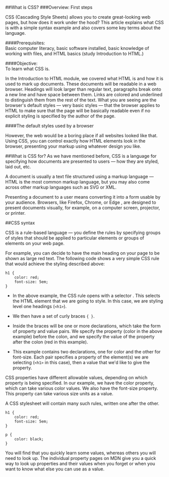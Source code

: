 ##What is CSS?
###Overview: First steps

CSS (Cascading Style Sheets) allows you to create great-looking web pages, but how does it work under the hood? This article explains what CSS is with a simple syntax example and also covers some key terms about the language.

####Prerequisites:	
Basic computer literacy, basic software installed, basic knowledge of working with files, and HTML basics (study Introduction to HTML.)

####Objective:	
To learn what CSS is.

In the Introduction to HTML module, we covered what HTML is and how it is used to mark up documents. These documents will be readable in a web browser. Headings will look larger than regular text, paragraphs break onto a new line and have space between them. Links are colored and underlined to distinguish them from the rest of the text. What you are seeing are the browser's default styles — very basic styles — that the browser applies to HTML to make sure that the page will be basically readable even if no explicit styling is specified by the author of the page.

####The default styles used by a browser

However, the web would be a boring place if all websites looked like that. Using CSS, you can control exactly how HTML elements look in the browser, presenting your markup using whatever design you like.

##What is CSS for?
As we have mentioned before, CSS is a language for specifying how documents are presented to users — how they are styled, laid out, etc.

A document is usually a text file structured using a markup language — HTML is the most common markup language, but you may also come across other markup languages such as SVG or XML.

Presenting a document to a user means converting it into a form usable by your audience. Browsers, like Firefox, Chrome, or Edge , are designed to present documents visually, for example, on a computer screen, projector, or printer.

##CSS syntax

CSS is a rule-based language — you define the rules by specifying groups of styles that should be applied to particular elements or groups of elements on your web page.

For example, you can decide to have the main heading on your page to be shown as large red text. The following code shows a very simple CSS rule that would achieve the styling described above:

```
h1 {
    color: red;
    font-size: 5em;
}
```

* In the above example, the CSS rule opens with a selector . This selects the HTML element that we are going to style. In this case, we are styling level one headings (`<h1>`).

* We then have a set of curly braces `{ }`.

* Inside the braces will be one or more declarations, which take the form of property and value pairs. We specify the property (color in the above example) before the colon, and we specify the value of the property after the colon (red in this example).

* This example contains two declarations, one for color and the other for font-size. Each pair specifies a property of the element(s) we are selecting (`<h1>` in this case), then a value that we'd like to give the property.

CSS properties have different allowable values, depending on which property is being specified. In our example, we have the color property, which can take various color values. We also have the font-size property. This property can take various size units as a value.

A CSS stylesheet will contain many such rules, written one after the other.

```
h1 {
    color: red;
    font-size: 5em;
}

p {
    color: black;
}
```

You will find that you quickly learn some values, whereas others you will need to look up. The individual property pages on MDN give you a quick way to look up properties and their values when you forget or when you want to know what else you can use as a value.